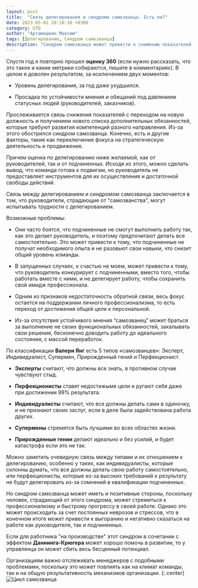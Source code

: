 ```yaml
---
layout: post
title:  "Связь делегирования и синдрома самозванца. Есть ли?"
date: 2023-05-01 20:10:10 +0300
category: GTD
author: "Артамошкин Максим"
tags: [Делегирование, Синдром самозванца]
description: "Синдром самозванца может привести к снижению показателей делегирования у руководителей и негативно сказаться на команде. Руководители, страдающие от этого синдрома, могут бояться, что подчиненные не смогут выполнить работу так, как это делает руководитель, и поэтому предпочитают делать все самостоятельно. Организациям важно отслеживать менеджеров с подобными проблемами, поскольку это может повлиять как на климат команды, так и на общую результативность механизмов организации."
---
```

Спустя год я повторно прошел **оценку 360** (если нужно рассказать, что это такое и какие метрики собираются, пишите в комментариях). В целом я доволен результатом, за исключением двух моментов:
- Уровень делегирования, за год даже ухудшился.

- Просадка по устойчивости мнения и обещаний под давлением статусных людей (руководителей, заказчиков). 

Прослеживается связь снижения показателей с переходом на новую должность и получением нового списка дополнительных обязанностей, которые требуют развития компетенций разного направления. Из-за этого обострился синдром самозванца. Конечно, есть и другие факторы, такие как переключение фокуса на стратегическую деятельность и продвижение.
<!-- more -->
Причем оценка по делегированию ниже желаемой, как от руководителей, так и от подчиненных. Исходя из этого, можно сделать вывод, что команда готова к подвигам, но руководитель не предоставляет инструментов для их осуществления и достаточной свободы действий.

Связь между делегированием и синдромом самозванца заключается в том, что руководители, страдающие от "самозванства", могут испытывать трудности с делегированием.

Возможные проблемы:

- Они часто боятся, что подчиненные не смогут выполнить работу так, как это делает руководитель, и поэтому предпочитают делать все самостоятельно. Это может привести к тому, что подчиненные не получат необходимого опыта и не разовьют свои навыки, что снизит общий уровень команды. 

- В запущенных случаях, к счастью не моем, может привести к тому, что руководитель конкурирует с подчиненными, вместо того, чтобы работать вместе с ними, и не делегирует работу, чтобы сохранить свой имидж профессионала. 

- Одним из признаков недостаточность обратной связи, весь фокус остается на поддержании личного профессионализма, то есть переход от достижения общей цели к персональной.

- Из-за отсутствия устойчивого мнения “самозванец” может браться за выполнение не своих функциональных обязанностей, закапывать свои решения, бесконечно доводить работу до идеального состояния, с массой переработок.

По классификации **Валери Янг** есть 5 типов «самозванцев»: Эксперт, Индивидуалист, Супермен, Прирожденный гений и Перфекционист.

- **Эксперты** считают, что должны все знать, в противном случае чувствуют стыд.

- **Перфекционисты** ставят недостижыме цели и ругают себя даже при достижении 99% результата.

- **Индивидуалисты** считают, что все должны делать сами в одиночку, и не признают своих заслуг, если в деле была задействована работа других.

- **Супермены** стремятся быть лучшими во всех областях жизни.

- **Прирожденные гении** делают идеально и без усилий, и будет катастрофа если это не так. 

Можно заметить очевидную связь между типами и их отношением к делегированию, особенно у таких, как индивидуалисты, которые склонны думать, что все должны делать свою работу самостоятельно, или перфекционисты, которые из-за высоких требований к результату не будут делегировать из-за сомнений в квалификации подчиненных. 

Но синдром самозванца может иметь и позитивные стороны, поскольку человек, страдающий от этого синдрома, может стремиться к профессионализму и быстрому прогрессу в своей работе. Однако это может происходить за счет постоянных неврозов и стрессов, что в конечном итоге может привести к выгоранию и негативно сказаться на работе как руководителя, так и подчиненных.

Если для работника "на производстве" этот синдром в сочетании с эффектом **Даннинга-Крюгера** может хорошо помочь в развитии, то у управленца он может сбить весь бесценный потенциал.

Организациям важно отслеживать менеджеров с подобными проблемами, поскольку это может повлиять как на климат команды, так и на общую результативность механизмов организации.
{:.center}
![Цикл самозванца](https://blog.zverit.com/assets/cicle-impostor.png)